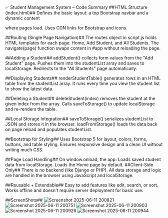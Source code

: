 ✅ Student Management System – Code Summary
##HTML Structure (index.html)##
Defines the basic layout: a top Bootstrap navbar and a dynamic content <div id="app"> where pages load.
Uses CDN links for Bootstrap and icons.

##Routing (Single Page Navigation)##
The routes object in script.js holds HTML templates for each page: Home, Add Student, and All Students.
The navigate(page) function swaps content in #app without reloading the page.

##Adding a Student##
addStudent() collects form values from the "Add Student" page.
Pushes them into the studentList array and saves to localStorage.
Redirects to the "All Students" page automatically.

##Displaying Students##
renderStudentTable() generates rows in an HTML table from the studentList array.
It runs every time you view the student list to show the latest data.

##Deleting a Student##
deleteStudent(index) removes the student at the given index from the array.
Calls saveToStorage() to update localStorage and re-renders the table.

##Local Storage Integration##
saveToStorage() serializes studentList to JSON and stores it in the browser.
loadFromStorage() loads the data back on page reload and populates studentList.

##Bootstrap for Styling##
Uses Bootstrap 5 for layout, colors, forms, buttons, and table styling.
Ensures responsive design and a clean UI without writing much CSS.

##Page Load Handling##
On window.onload, the app:
Loads saved student data from localStorage.
Loads the Home page by default.
##Client-Side Only##
There is no backend (like Django or PHP).
All data storage and logic are handled in the browser using JavaScript and localStorage.

##Reusable + Extendable##
Easy to add features like edit, search, or sort.
Works offline and doesn't require server deployment for basic use.

##ScreenShots##
![Screenshot 2025-06-11 200821](https://github.com/user-attachments/assets/4feb141d-4ed9-46db-b2ec-360f30677b33)
![Screenshot 2025-06-11 200751](https://github.com/user-attachments/assets/3b07d1b5-d6ce-4604-b253-90efbe3ba8cd)
![Screenshot 2025-06-11 200903](https://github.com/user-attachments/assets/218f0db4-1d76-4f38-badf-0e411798053f)
![Screenshot 2025-06-11 200926](https://github.com/user-attachments/assets/eaa59b15-9f68-429f-b993-b855c015b662)
![Screenshot 2025-06-11 200944](https://github.com/user-attachments/assets/2977714c-2c40-4c9f-9122-9dce59fab7eb)


